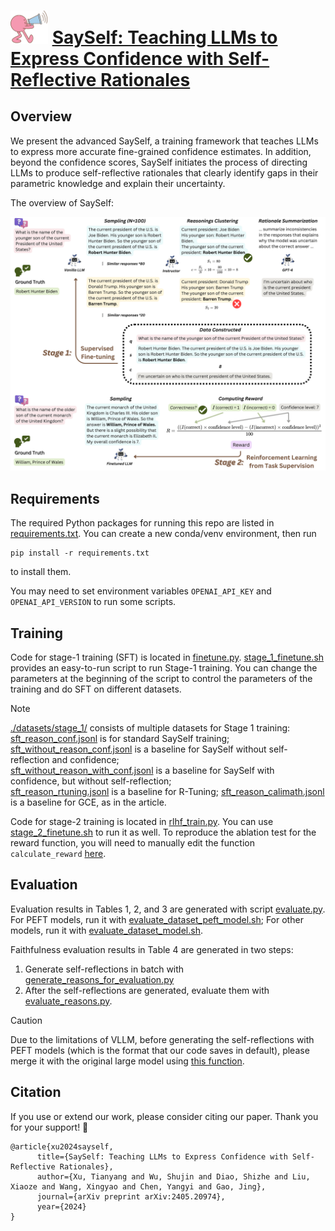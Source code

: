 # <img src="./figures/icon.png" width="60" height="auto" alt="SaySelf logo"> [SaySelf: Teaching LLMs to Express Confidence with Self-Reflective Rationales](https://arxiv.org/abs/2405.20974)


## Overview
We present the advanced SaySelf, a training framework that teaches LLMs to express more accurate fine-grained confidence estimates. In addition, beyond the confidence scores, SaySelf initiates the process of directing LLMs to produce self-reflective rationales that clearly identify gaps in their parametric knowledge and explain their uncertainty. 



The overview of SaySelf:

![SaySelf Approach](./figures/approach.png)

## Requirements
The required Python packages for running this repo are listed in [requirements.txt](./requirements.txt). You can create a new conda/venv environment, then run
```shell
pip install -r requirements.txt
```
to install them.

You may need to set environment variables `OPENAI_API_KEY` and `OPENAI_API_VERSION` to run some scripts.

## Training
Code for stage-1 training (SFT) is located in [finetune.py](./training/finetune.py). [stage_1_finetune.sh](./training/stage_1_finetune.sh) provides an easy-to-run script to run Stage-1 training. You can change the parameters at the beginning of the script to control the parameters of the training and do SFT on different datasets.

> [!NOTE]  
> [./datasets/stage_1/](./datasets/stage_1/) consists of multiple datasets for Stage 1 training: \
> [sft_reason_conf.jsonl](./datasets/stage_1/sft_reason_conf.jsonl) is for standard SaySelf training; \
> [sft_without_reason_conf.jsonl](./datasets/stage_1/sft_without_reason_conf.jsonl) is a baseline for SaySelf without self-reflection and confidence; \
> [sft_without_reason_with_conf.jsonl](./datasets/stage_1/sft_without_reason_with_conf.jsonl) is a baseline for SaySelf with confidence, but without self-reflection; \
> [sft_reason_rtuning.jsonl](./datasets/stage_1/sft_reason_rtuning.jsonl) is a baseline for R-Tuning;
> [sft_reason_calimath.jsonl](./datasets/stage_1/sft_reason_calimath.jsonl) is a baseline for GCE, as in the article.

Code for stage-2 training is located in [rlhf_train.py](./training/rlhf_train.py). You can use [stage_2_finetune.sh](./training/stage_2_finetune.sh) to run it as well. To reproduce the ablation test for the reward function, you will need to manually edit the function `calculate_reward` [here](./utils/utils.py).

## Evaluation
Evaluation results in Tables 1, 2, and 3 are generated with script [evaluate.py](./evaluation/evaluate.py). For PEFT models, run it with [evaluate_dataset_peft_model.sh](./evaluation/evaluate_dataset_peft_model.sh); For other models, run it with [evaluate_dataset_model.sh](./evaluation/evaluate_dataset_model.sh).

Faithfulness evaluation results in Table 4 are generated in two steps:
1. Generate self-reflections in batch with [generate_reasons_for_evaluation.py](./evaluation/generate_reasons_for_evaluation.py)
2. After the self-reflections are generated, evaluate them with [evaluate_reasons.py](./evaluation/evaluate.py). 

> [!CAUTION]
> Due to the limitations of VLLM, before generating the self-reflections with PEFT models (which is the format that our code saves in default), please merge it with the original large model using [this function](https://huggingface.co/docs/peft/v0.6.2/en/package_reference/tuners#peft.LoraModel.merge_and_unload). 

## Citation
If you use or extend our work, please consider citing our paper. Thank you for your support! 🥰
```
@article{xu2024sayself,
      title={SaySelf: Teaching LLMs to Express Confidence with Self-Reflective Rationales}, 
      author={Xu, Tianyang and Wu, Shujin and Diao, Shizhe and Liu, Xiaoze and Wang, Xingyao and Chen, Yangyi and Gao, Jing},
      journal={arXiv preprint arXiv:2405.20974},
      year={2024}
}
```

